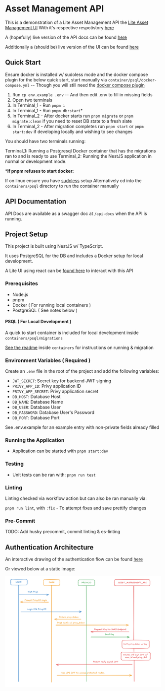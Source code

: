 # Asset Management API

This is a demonstration of a Lite Asset Management API the [Lite Asset Management UI](https://github.com/ACatThatPrograms/asset-management-api)
With it's respective respotistory [here]()

A (hopefully) live version of the API docs can be found [here](https://assetapi.acatthatprograms.com/api-docs)

Additionally a (should be) live version of the UI can be found [here](https://cats-asset-management.netlify.app/)

## Quick Start

Ensure docker is installed w/ sudoless mode and the docker compose plugin for the below quick start, start manually via `container/psql/docker-compose.yml` -- Though you will still need the [docker compose plugin](https://docs.docker.com/compose/install/linux/)

1. Run `cp env.example .env` -- And then edit .env to fill in missing fields
2. Open two terminals
4. In Terminal_1 - Run `pnpm i`
3. In Terminal_1 - Run `pnpm db:start`*
4. In Terminal_2 - After docker starts run `pnpm migrate` or `pnpm migrate:clean` if you need to reset DB state to a fresh slate
5. In Terminal_2 - After migration completes run `pnpm start` or `pnpm start:dev` if developing locally and wishing to see changes

You should have two terminals running:

Terminal_1: Running a Postgresql Docker container that has the migrations ran to and is ready to use
Terminal_2: Running the NestJS application in normal or development mode.

***If pnpm refuses to start docker:**

If on linux ensure you have [sudoless](https://docs.docker.com/engine/install/linux-postinstall/) setup 
Alternatively cd into the `containers/psql` directory to run the container manually

## API Documentation

API Docs are available as a swagger doc at `/api-docs` when the API is running.

## Project Setup

This project is built using NestJS w/ TypeScript. 

It uses PostgreSQL for the DB and includes a Docker setup for local development.

A Lite UI using react can be [found here]() to interact with this API

### Prerequisites

- Node.js
- pnpm
- Docker ( For running local containers )
- PostgreSQL ( See notes below )

#### PSQL ( For Local Development )

A quick to start container is included for local development inside `containers/psql/migrations` 

[See the readme](./containers/README.md) inside `containers` for instructions on running & migration

### Environment Variables ( Required )

Create an `.env` file in the root of the project and add the following variables:

- `JWT_SECRET`: Secret key for backend JWT signing
- `PRIVY_APP_ID`: Privy application ID
- `PRIVY_APP_SECRET`: Privy application secret
- `DB_HOST`: Database Host
- `DB_NAME`: Database Name
- `DB_USER`: Database User
- `DB_PASSWORD`: Database User's Password
- `DB_PORT`: Database Port

See .env.example for an example entry with non-private fields already filled

### Running the Application

- Application can be started with `pnpm start:dev`

### Testing

- Unit tests can be ran with: `pnpm run test`

### Linting

Linting checked via workflow action but can also be ran manually via:

`pnpm run lint`, with `:fix` - To attempt fixes and save prettify changes

### Pre-Commit

TODO: Add husky precommit, commit linting & es-linting

## Authentication Architecture

An interactive drawing of the authentication flow can be found [here](https://excalidraw.com/#json=RxuM2kPDIMOfI93c43BDg,0NDyYXMos_bN87QckvseKQ)

Or viewed below at a static image:

![alt text](./doc_image/auth_flow.png)
